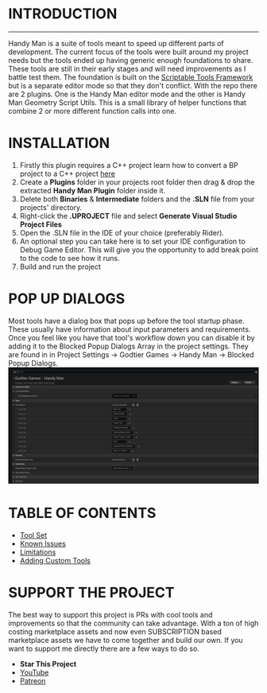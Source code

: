 ﻿# INTRODUCTION

---

Handy Man is a suite of tools meant to speed up different parts of development. 
The current focus of the tools were built around my project needs but the tools ended up having generic enough foundations to share. 
These tools are still in their early stages and will need improvements as I battle test them.
The foundation is built on the [Scriptable Tools Framework](https://dev.epicgames.com/documentation/en-us/unreal-engine/scriptable-tools-system-in-unreal-engine) 
but is a separate editor mode so that they don't conflict.
With the repo there are 2 plugins. One is the Handy Man editor mode and the other is Handy Man Geometry Script Utils.
This is a small library of helper functions that combine 2 or more different function calls into one.


# INSTALLATION
1. Firstly this plugin requires a C++ project learn how to convert a BP project to a C++ project [here](https://www.youtube.com/watch?v=3iTU_4IBrqM)
2. Create a **Plugins** folder in your projects root folder then drag & drop the extracted **Handy Man Plugin** folder inside it.
3. Delete both **Binaries** & **Intermediate** folders and the **.SLN** file from your projects' directory.
4. Right-click the **.UPROJECT** file and select **Generate Visual Studio Project Files**
5. Open the .SLN file in the IDE of your choice (preferably Rider).
6. An optional step you can take here is to set your IDE configuration to Debug Game Editor. This will give you the opportunity to add break point to the code to see how it runs.
7. Build and run the project

# POP UP DIALOGS
Most tools have a dialog box that pops up before the tool startup phase. These usually have information about input parameters and requirements.
Once you feel like you have that tool's workflow down you can disable it by adding it to the Blocked Popup Dialogs Array in the project settings.
They are found in in Project Settings → Godtier Games → Handy Man → Blocked Popup Dialogs.
![Popup](doc/screenshots/core/projectsettings.png)


# TABLE OF CONTENTS

- [Tool Set](doc/ToolSet.md)
- [Known Issues](doc/KnownIssues.md)
- [Limitations](doc/Limitations.md)
- [Adding Custom Tools](doc/CustomTools.md)

# SUPPORT THE PROJECT
The best way to support this project is PRs with cool tools and improvements so that the community can take advantage.
With a ton of high costing marketplace assets and now even SUBSCRIPTION based marketplace assets we have to come together and build our own.
If you want to support me directly there are a few ways to do so.
- **Star This Project**
- [YouTube](https://www.youtube.com/@DevGods)
- [Patreon](https://www.patreon.com/DevGods)
